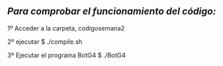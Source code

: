 ## *Para comprobar el funcionamiento del código:* 
 1º Acceder a la carpeta, codigosemana2

 2º ejecutar $ ./compile.sh

 3º Ejecutar el programa BotG4 $ ./BotG4











